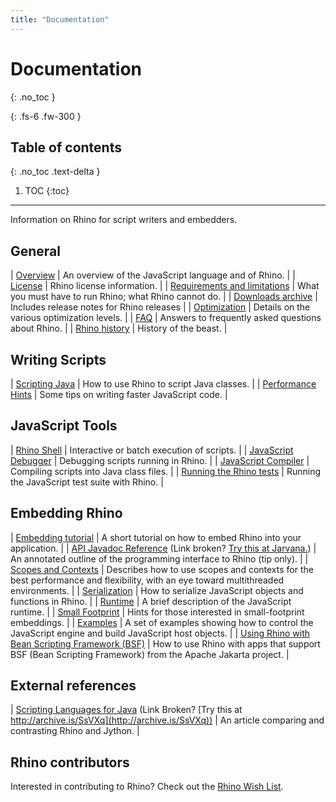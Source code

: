 ```yaml
---
title: "Documentation"
---
```

# Documentation
{: .no_toc }

{: .fs-6 .fw-300 }

## Table of contents
{: .no_toc .text-delta }

1. TOC
{:toc}

---
Information on Rhino for script writers and embedders.

## General

|  [Overview](overview)  |  An overview of the JavaScript language and of Rhino.  |
|  [License](license/)  |  Rhino license information.  |
|  [Requirements and limitations](requirements_and_limitations.html)  |  What you must have to run Rhino; what Rhino cannot do.  |
|  [Downloads archive](downloads_archive.md)  |  Includes release notes for Rhino releases  |
|  [Optimization](docs/optimization)  |  Details on the various optimization levels.  |
|  [FAQ](docs/faq)  |  Answers to frequently asked questions about Rhino.  |
|  [Rhino history](docs/history)  |  History of the beast.  |

## Writing Scripts

|  [Scripting Java](/tutorials/scripting_java)  |  How to use Rhino to script Java classes.  |
|  [Performance Hints](/docs/performance)  |  Some tips on writing faster JavaScript code.  |

## JavaScript Tools

|  [Rhino Shell](/tools/shell)  |  Interactive or batch execution of scripts.  |
|  [JavaScript Debugger](/tools/debugger)  |  Debugging scripts running in Rhino.  |
|  [JavaScript Compiler](/tools/javascript_compiler)  |  Compiling scripts into Java class files.  |
|  [Running the Rhino tests](/docs/running_the_rhino_tests)  |  Running the JavaScript test suite with Rhino.  |

## Embedding Rhino

|  [Embedding tutorial](/tutorials/embedding_tutorial)  |  A short tutorial on how to embed Rhino into your application.  |
|  [API Javadoc Reference](/javadocs/index.html) (Link broken?  [Try this at Jarvana.](http://www.jarvana.com/jarvana/view/org/mozilla/rhino/1.7R3/rhino-1.7R3-javadoc.jar!/index.html))  |  An annotated outline of the programming interface to Rhino (tip only).  |
|  [Scopes and Contexts](/docs/scopes_and_contexts)  |  Describes how to use scopes and contexts for the best performance and flexibility, with an eye toward multithreaded environments.  |
|  [Serialization](/docs/serialization)  |  How to serialize JavaScript objects and functions in Rhino.  |
|  [Runtime](/docs/runtime)  |  A brief description of the JavaScript runtime.  |
|  [Small Footprint](/docs/footprint)  |  Hints for those interested in small-footprint embeddings.  |
|  [Examples](/docs/examples)  |  A set of examples showing how to control the JavaScript engine and build JavaScript host objects.  |
|  [Using Rhino with Bean Scripting Framework (BSF)](/docs/bsf)  |  How to use Rhino with apps that support BSF (Bean Scripting Framework) from the Apache Jakarta project.  |

## External references

|  [Scripting Languages for Java](http://www.ociweb.com/jnb/archive/jnbMar2001.html) (Link Broken? [Try this at http://archive.is/SsVXq](http://archive.is/SsVXq))  |  An article comparing and contrasting Rhino and Jython.  |

## Rhino contributors

Interested in contributing to Rhino? Check out the [Rhino Wish List](/docs/rhino_wish_list).